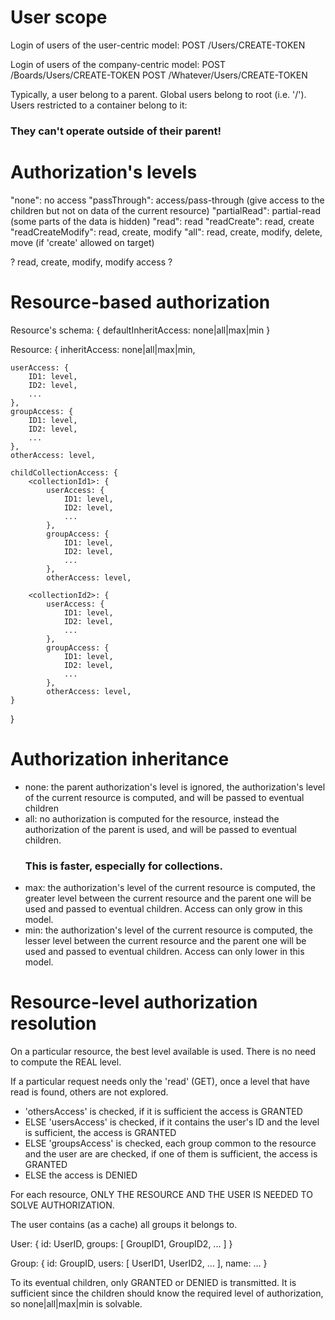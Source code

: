 


User scope
==========

Login of users of the user-centric model:
POST /Users/CREATE-TOKEN

Login of users of the company-centric model:
POST /Boards/Users/CREATE-TOKEN
POST /Whatever/Users/CREATE-TOKEN

Typically, a user belong to a parent.
Global users belong to root (i.e. '/').
Users restricted to a container belong to it:

### They can't operate outside of their parent! ###



Authorization's levels
======================

"none": no access
"passThrough": access/pass-through (give access to the children but not on data of the current resource)
"partialRead": partial-read (some parts of the data is hidden)
"read": read
"readCreate": read, create
"readCreateModify": read, create, modify
"all": read, create, modify, delete, move (if 'create' allowed on target)

? read, create, modify, modify access ?



Resource-based authorization
============================

Resource's schema: {
	defaultInheritAccess: none|all|max|min
}

Resource: {
	inheritAccess: none|all|max|min,
	
	userAccess: {
		ID1: level,
		ID2: level,
		...
	},
	groupAccess: {
		ID1: level,
		ID2: level,
		...
	},
	otherAccess: level,
	
	childCollectionAccess: {
		<collectionId1>: {
			userAccess: {
				ID1: level,
				ID2: level,
				...
			},
			groupAccess: {
				ID1: level,
				ID2: level,
				...
			},
			otherAccess: level,
		
		<collectionId2>: {
			userAccess: {
				ID1: level,
				ID2: level,
				...
			},
			groupAccess: {
				ID1: level,
				ID2: level,
				...
			},
			otherAccess: level,
	}
}



Authorization inheritance
=========================

* none: the parent authorization's level is ignored, the authorization's level of the current resource is computed,
	and will be passed to eventual children
* all: no authorization is computed for the resource, instead the authorization of the parent is used, and will be passed to
	eventual children.
	### This is faster, especially for collections. ###
* max: the authorization's level of the current resource is computed, the greater level between the current resource and the
	parent one will be used and passed to eventual children. Access can only grow in this model.
* min: the authorization's level of the current resource is computed, the lesser level between the current resource and the
	parent one will be used and passed to eventual children. Access can only lower in this model.



Resource-level authorization resolution
=======================================

On a particular resource, the best level available is used.
There is no need to compute the REAL level.

If a particular request needs only the 'read' (GET), once a level that have read is found, others are not explored.

* 'othersAccess' is checked, if it is sufficient the access is GRANTED
* ELSE 'usersAccess' is checked, if it contains the user's ID and the level is sufficient, the access is GRANTED
* ELSE 'groupsAccess' is checked, each group common to the resource and the user are are checked, if one of them is sufficient,
	the access is GRANTED
* ELSE the access is DENIED

For each resource, ONLY THE RESOURCE AND THE USER IS NEEDED TO SOLVE AUTHORIZATION.

The user contains (as a cache) all groups it belongs to.


User: {
	id: UserID,
	groups: [ GroupID1, GroupID2, ... ]
}

Group: {
	id: GroupID,
	users: [ UserID1, UserID2, ... ],
	name:
	...
}

To its eventual children, only GRANTED or DENIED is transmitted.
It is sufficient since the children should know the required level of authorization, so none|all|max|min is solvable.


